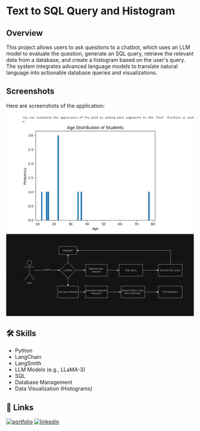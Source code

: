 # Text to SQL Query and Histogram

## Overview

This project allows users to ask questions to a chatbot, which uses an LLM model to evaluate the question, generate an SQL query, retrieve the relevant data from a database, and create a histogram based on the user's query. The system integrates advanced language models to translate natural language into actionable database queries and visualizations.

## Screenshots

Here are screenshots of the application:

<img src="https://raw.githubusercontent.com/atta541/LangChain/main/Screenshot%202024-07-25%20202154.png" width="600">
<img src="https://raw.githubusercontent.com/atta541/LangChain/main/Screenshot%202024-06-05%20165314.png" width="600">

## 🛠 Skills

- Python
- LangChain
- LangSmith
- LLM Models (e.g., LLaMA-3)
- SQL
- Database Management
- Data Visualization (Histograms)

## 🔗 Links

[![portfolio](https://img.shields.io/badge/my_portfolio-000?style=for-the-badge&logo=ko-fi&logoColor=white)](https://atta-ur-rehman.vercel.app/)
[![linkedin](https://img.shields.io/badge/linkedin-0A66C2?style=for-the-badge&logo=linkedin&logoColor=white)](https://www.linkedin.com/in/atta-ur-rehman-4104b1181/)
